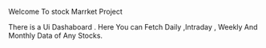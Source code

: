 Welcome To stock  Marrket Project

There is a Ui Dashaboard .
Here You can Fetch
Daily ,Intraday , Weekly And Monthly Data of Any Stocks.
